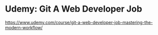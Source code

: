 # Udemy: Git A Web Developer Job

https://www.udemy.com/course/git-a-web-developer-job-mastering-the-modern-workflow/
